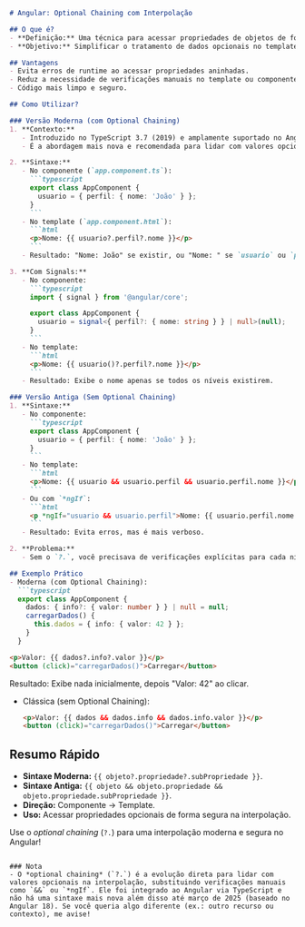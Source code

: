 
```markdown
# Angular: Optional Chaining com Interpolação

## O que é?
- **Definição:** Uma técnica para acessar propriedades de objetos de forma segura em interpolação, evitando erros de `undefined` ou `null`, usando o operador `?.` (optional chaining).
- **Objetivo:** Simplificar o tratamento de dados opcionais no template.

## Vantagens
- Evita erros de runtime ao acessar propriedades aninhadas.
- Reduz a necessidade de verificações manuais no template ou componente.
- Código mais limpo e seguro.

## Como Utilizar?

### Versão Moderna (com Optional Chaining)
1. **Contexto:**
   - Introduzido no TypeScript 3.7 (2019) e amplamente suportado no Angular (a partir da versão 9+ com TS atualizado).
   - É a abordagem mais nova e recomendada para lidar com valores opcionais.

2. **Sintaxe:**
   - No componente (`app.component.ts`):
     ```typescript
     export class AppComponent {
       usuario = { perfil: { nome: 'João' } };
     }
     ```
   - No template (`app.component.html`):
     ```html
     <p>Nome: {{ usuario?.perfil?.nome }}</p>
     ```
   - Resultado: "Nome: João" se existir, ou "Nome: " se `usuario` ou `perfil` for `undefined`/`null`.

3. **Com Signals:**
   - No componente:
     ```typescript
     import { signal } from '@angular/core';

     export class AppComponent {
       usuario = signal<{ perfil?: { nome: string } } | null>(null);
     }
     ```
   - No template:
     ```html
     <p>Nome: {{ usuario()?.perfil?.nome }}</p>
     ```
   - Resultado: Exibe o nome apenas se todos os níveis existirem.

### Versão Antiga (Sem Optional Chaining)
1. **Sintaxe:**
   - No componente:
     ```typescript
     export class AppComponent {
       usuario = { perfil: { nome: 'João' } };
     }
     ```
   - No template:
     ```html
     <p>Nome: {{ usuario && usuario.perfil && usuario.perfil.nome }}</p>
     ```
   - Ou com `*ngIf`:
     ```html
     <p *ngIf="usuario && usuario.perfil">Nome: {{ usuario.perfil.nome }}</p>
     ```
   - Resultado: Evita erros, mas é mais verboso.

2. **Problema:**
   - Sem o `?.`, você precisava de verificações explícitas para cada nível, tornando o código mais longo e menos legível.

## Exemplo Prático
- Moderna (com Optional Chaining):
  ```typescript
  export class AppComponent {
    dados: { info?: { valor: number } } | null = null;
    carregarDados() {
      this.dados = { info: { valor: 42 } };
    }
  }
  ```
  ```html
  <p>Valor: {{ dados?.info?.valor }}</p>
  <button (click)="carregarDados()">Carregar</button>
  ```
  Resultado: Exibe nada inicialmente, depois "Valor: 42" ao clicar.

- Clássica (sem Optional Chaining):
  ```html
  <p>Valor: {{ dados && dados.info && dados.info.valor }}</p>
  <button (click)="carregarDados()">Carregar</button>
  ```

## Resumo Rápido
- **Sintaxe Moderna:** `{{ objeto?.propriedade?.subPropriedade }}`.
- **Sintaxe Antiga:** `{{ objeto && objeto.propriedade && objeto.propriedade.subPropriedade }}`.
- **Direção:** Componente → Template.
- **Uso:** Acessar propriedades opcionais de forma segura na interpolação.

Use o *optional chaining* (`?.`) para uma interpolação moderna e segura no Angular!
``` 

### Nota
- O *optional chaining* (`?.`) é a evolução direta para lidar com valores opcionais na interpolação, substituindo verificações manuais como `&&` ou `*ngIf`. Ele foi integrado ao Angular via TypeScript e não há uma sintaxe mais nova além disso até março de 2025 (baseado no Angular 18). Se você queria algo diferente (ex.: outro recurso ou contexto), me avise!